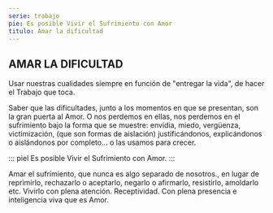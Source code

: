 ```yaml
---
serie: trabajo
pie: Es posible Vivir el Sufrimiento con Amor
titulo: Amar la dificultad
---
```


## AMAR LA DIFICULTAD

Usar nuestras cualidades siempre en función de "entregar la vida", de hacer el Trabajo que toca.

Saber que las dificultades, junto a los momentos en que se presentan, son la gran puerta al Amor. O nos perdemos en ellas, nos perdemos en el sufrimiento bajo la forma que se muestre: envidia, miedo, vergüenza, victimización, (que son formas de aislación) justificándonos, explicándonos o aislándonos por completo... o las usamos para crecer.

::: piel
Es posible Vivir el Sufrimiento con Amor.
:::

Amar el sufrimiento, que nunca es algo separado de nosotros., en lugar de reprimirlo, rechazarlo o aceptarlo, negarlo o afirmarlo, resistirlo, amoldarlo etc. Vivirlo con plena atención. Receptividad. Con plena presencia e inteligencia viva que es Amor.

